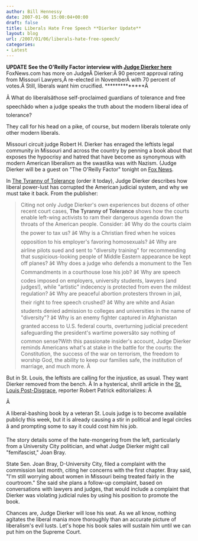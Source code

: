 ```yaml
---
author: Bill Hennessy
date: 2007-01-06 15:00:04+00:00
draft: false
title: Liberals Hate Free Speech **Dierker Update**
layout: blog
url: /2007/01/06/liberals-hate-free-speech/
categories:
- Latest
---
```


****UPDATE****
**See the O'Reilly Factor interview with [Judge Dierker here](https://www.foxnews.com/video2/player06.html?010207/010207_oreilly_dierker&OReilly_Factor&Speaking%20Out&acc&US&-1&News&285&&&exp)**
FoxNews.com has more on JudgeÂ Dierker:Â  90 percent approval rating from Missouri Lawyers,Â re-elected in NovemberÂ with 70 percent of votes.Â  Still, liberals want him crucified.
**************Â

Â What do liberalsâthose self-proclaimed guardians of tolerance and free speechâdo when a judge speaks the truth about the modern liberal idea of tolerance?

They call for his head on a pike, of course, but modern liberals tolerate only other modern liberals.

Missouri circuit judge Robert H. Dierker has enraged the leftists legal community in Missouri and across the country by penning a book about that exposes the hypocrisy and hatred that have become as synonymous with modern American liberalism as the swastika was with Nazism. (Judge Dierker will be a guest on "The O'Reilly Factor" tonight on [Fox News](https://www.foxnews.com/).

In [The Tyranny of Tolerance](https://www.amazon.com/Tyranny-Tolerance-Sitting-Silence-Judicial/dp/030733919X) (order it today), Judge Dierker describes how liberal power-lust has corrupted the American judicial system, and why we must take it back. From the publisher:


> Citing not only Judge Dierker's own experiences but dozens of other recent court cases, **The Tyranny of Tolerance** shows how the courts enable left-wing activists to ram their dangerous agenda down the throats of the American people. Consider: â¢ Why do the courts claim the power to tax us?
â¢ Why is a Christian fired when he voices opposition to his employer's favoring homosexuals?
â¢ Why are airline pilots sued and sent to "diversity training" for recommending that suspicious-looking people of Middle Eastern appearance be kept off planes?
â¢ Why does a judge who defends a monument to the Ten Commandments in a courthouse lose his job?
â¢ Why are speech codes imposed on employers, university students, lawyers (and judges!), while "artistic" indecency is protected from even the mildest regulation?
â¢ Why are peaceful abortion protesters thrown in jail, their right to free speech crushed?
â¢ Why are white and Asian students denied admission to colleges and universities in the name of "diversity"?
â¢ Why is an enemy fighter captured in Afghanistan granted access to U.S. federal courts, overturning judicial precedent safeguarding the president's wartime powersâto say nothing of common sense?With this passionate insider's account, Judge Dierker reminds Americans what's at stake in the battle for the courts: the Constitution, the success of the war on terrorism, the freedom to worship God, the ability to keep our families safe, the institution of marriage, and much more.
Â 


But in St. Louis, the leftists are calling for the injustice, as usual. They want Dierker removed from the bench.
Â In a hysterical, shrill article in the [St. Louis Post-Disgrace](https://www.stltoday.com/stltoday/news/stories.nsf/stlouiscitycounty/story/ACBB5F3A4D8D7767862572500002B7F9?OpenDocument), reporter Robert Patrick editorializes:
Â

Â


A liberal-bashing book by a veteran St. Louis judge is to become available publicly this week, but it is already causing a stir in political and legal circles â and prompting some to say it could cost him his job.


The story details some of the hate-mongering from the left, particularly from a University City politician, and what Judge Dierker might call "femifascist," Joan Bray.


State Sen. Joan Bray, D-University City, filed a complaint with the commission last month, citing her concerns with the first chapter. Bray said, "I'm still worrying about women in Missouri being treated fairly in the courtroom." She said she plans a follow-up complaint, based on conversations with lawyers and judges, that would include a complaint that Dierker was violating judicial rules by using his position to promote the book.


Chances are, Judge Dierker will lose his seat. As we all know, nothing agitates the liberal mania more thoroughly than an accurate picture of liberalism's evil lusts. Let's hope his book sales will sustain him until we can put him on the Supreme Court.
